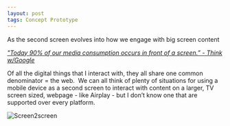 ```yaml
---
layout: post
tags: Concept Prototype
---
```


As the second screen evolves into how we engage with big screen content

[_"Today 90% of our media consumption occurs in front of a screen.” - Think w/Google_](http://www.thinkwithgoogle.com/insights/featured/new-multi-screen-world-insight/)

Of all the digital things that I interact with, they all share one common denominator = the web.  We can all think of plenty of situations for using a mobile device as a second screen to interact with content on a larger, TV screen sized, webpage - like Airplay - but I don’t know one that are supported over every platform.

![Screen2screen](https://michaelmassie.com/assets/img/Screen2screen.png)
